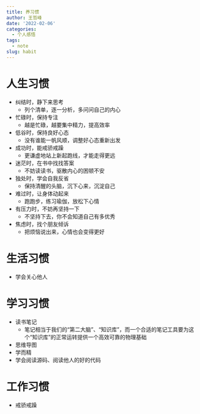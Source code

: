 ```yaml
---
title: 养习惯
author: 王哲峰
date: '2022-02-06'
categories:
  - 个人感悟
tags:
  - note
slug: habit
---
```


# 人生习惯

- 纠结时，静下来思考
    * 列个清单，逐一分析，多问问自己的内心
- 忙碌时，保持专注
    * 越是忙碌，越要集中精力，提高效率
- 低谷时，保持良好心态
    * 没有谁能一帆风顺，调整好心态重新出发
- 成功时，能戒骄戒躁
    * 更谦虚地站上新起跑线，才能走得更远
- 迷茫时，在书中找找答案
    * 不妨读读书，驱散内心的困顿不安
- 独处时，学会自我反省
    * 保持清醒的头脑，沉下心来，沉淀自己
- 难过时，让身体动起来
    * 跑跑步，练习瑜伽，放松下心情
- 有压力时，不妨再坚持一下
    * 不坚持下去，你不会知道自己有多优秀
- 焦虑时，找个朋友倾诉
    * 把烦恼说出来，心情也会变得更好

# 生活习惯

- 学会关心他人

# 学习习惯

- 读书笔记
    - 笔记相当于我们的“第二大脑”、“知识库”，而一个合适的笔记工具要为这个“知识库”的正常运转提供一个高效可靠的物理基础
- 思维导图
- 学而精
- 学会阅读源码、阅读他人的好的代码

# 工作习惯

- 戒骄戒躁
